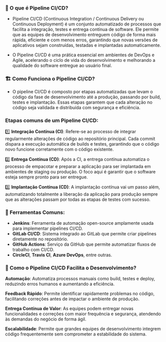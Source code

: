 ### 🚀 O que é Pipeline CI/CD?
- Pipeline CI/CD (Continuous Integration / Continuous Delivery ou Continuous Deployment) é um conjunto automatizado de processos que facilita a integração, testes e entrega contínua de software. Ele permite que as equipes de desenvolvimento entreguem código de forma mais rápida, eficiente e com menos erros, garantindo que novas versões de aplicativos sejam construídas, testadas e implantadas automaticamente.

- O Pipeline CI/CD é uma prática essencial em ambientes de DevOps e Agile, acelerando o ciclo de vida do desenvolvimento e melhorando a qualidade do software entregue ao usuário final.

### 🏗️ Como Funciona o Pipeline CI/CD?
- O pipeline CI/CD é composto por etapas automatizadas que levam o código da fase de desenvolvimento até a produção, passando por build, testes e implantação. Essas etapas garantem que cada alteração no código seja validada e distribuída com segurança e eficiência.

### Etapas comuns de um Pipeline CI/CD:
1️⃣ **Integração Contínua (CI)**: Refere-se ao processo de integrar regularmente alterações de código ao repositório principal. Cada commit dispara a execução automática de builds e testes, garantindo que o código novo funcione corretamente com o código existente.

2️⃣ **Entrega Contínua (CD)**: Após a CI, a entrega contínua automatiza o processo de empacotar e preparar a aplicação para ser implantada em ambientes de staging ou produção. O foco aqui é garantir que o software esteja sempre pronto para ser entregue.

3️⃣ **Implantação Contínua (CD)**: A implantação contínua vai um passo além, automatizando totalmente a liberação da aplicação para produção sempre que as alterações passam por todas as etapas de testes com sucesso.

### 🔧 Ferramentas Comuns:
- **Jenkins**: Ferramenta de automação open-source amplamente usada para implementar pipelines CI/CD.
- **GitLab CI/CD**: Sistema integrado ao GitLab que permite criar pipelines diretamente no repositório.
- **GitHub Actions**: Serviço da GitHub que permite automatizar fluxos de trabalho com CI/CD.
- **CircleCI**, **Travis CI**, **Azure DevOps**, entre outras.

### 🔄 Como o Pipeline CI/CD Facilita o Desenvolvimento?
**Automação**: Automatiza processos manuais como build, testes e deploy, reduzindo erros humanos e aumentando a eficiência.

**Feedback Rápido**: Permite identificar rapidamente problemas no código, facilitando correções antes de impactar o ambiente de produção.

**Entrega Contínua de Valor**: As equipes podem entregar novas funcionalidades e correções com maior frequência e segurança, atendendo às demandas do negócio de forma ágil.

**Escalabilidade**: Permite que grandes equipes de desenvolvimento integrem código frequentemente sem comprometer a estabilidade do sistema.
